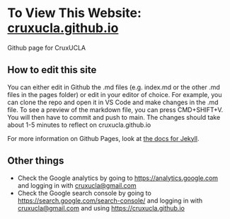 # To View This Website: [cruxucla.github.io](https://cruxucla.github.io)

Github page for CruxUCLA

## How to edit this site

You can either edit in Github the .md files (e.g. index.md or the other .md files in the pages folder) or edit in your editor of choice. For example, you can clone the repo and open it in VS Code and make changes in the .md file. To see a preview of the markdown file, you can press CMD+SHIFT+V. You will then have to commit and push to main. The changes should take about 1-5 minutes to reflect on cruxucla.github.io

For more information on Github Pages, look at [the docs for Jekyll](https://docs.github.com/en/pages/setting-up-a-github-pages-site-with-jekyll).

## Other things
* Check the Google analytics by going to https://analytics.google.com and logging in with cruxucla@gmail.com
* Check the Google search console by going to https://search.google.com/search-console/ and logging in with cruxucla@gmail.com and using https://cruxucla.github.io
